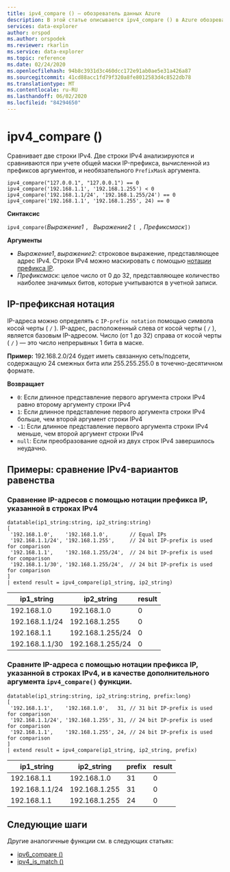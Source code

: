 ```yaml
---
title: ipv4_compare () — обозреватель данных Azure
description: В этой статье описывается ipv4_compare () в Azure обозреватель данных.
services: data-explorer
author: orspod
ms.author: orspodek
ms.reviewer: rkarlin
ms.service: data-explorer
ms.topic: reference
ms.date: 02/24/2020
ms.openlocfilehash: 94b8c3931d3c460dcc172e91ab0ae5e31a426a87
ms.sourcegitcommit: 41cd88acc1fd79f320a8fe8012583d4c8522db78
ms.translationtype: MT
ms.contentlocale: ru-RU
ms.lasthandoff: 06/02/2020
ms.locfileid: "84294650"
---
```

# <a name="ipv4_compare"></a>ipv4_compare ()

Сравнивает две строки IPv4. Две строки IPv4 анализируются и сравниваются при учете общей маски IP-префикса, вычисленной из префиксов аргументов, и необязательного `PrefixMask` аргумента.

```kusto
ipv4_compare("127.0.0.1", "127.0.0.1") == 0
ipv4_compare('192.168.1.1', '192.168.1.255') < 0
ipv4_compare('192.168.1.1/24', '192.168.1.255/24') == 0
ipv4_compare('192.168.1.1', '192.168.1.255', 24) == 0
```

**Синтаксис**

`ipv4_compare(`*Выражение1* `, ` *Выражение2* `[ ,` *Префиксмаск*`])`

**Аргументы**

* *Выражение1*, *выражение2*: строковое выражение, представляющее адрес IPv4. Строки IPv4 можно маскировать с помощью [нотации префикса IP](#ip-prefix-notation).
* *Префиксмаск*: целое число от 0 до 32, представляющее количество наиболее значимых битов, которые учитываются в учетной записи.

## <a name="ip-prefix-notation"></a>IP-префиксная нотация
 
IP-адреса можно определять с `IP-prefix notation` помощью символа косой черты ( `/` ).
IP-адрес, расположенный слева от косой черты ( `/` ), является базовым IP-адресом. Число (от 1 до 32) справа от косой черты ( `/` ) — это число непрерывных 1 бита в маске. 

**Пример:** 192.168.2.0/24 будет иметь связанную сеть/подсети, содержащую 24 смежных бита или 255.255.255.0 в точечно-десятичном формате.

**Возвращает**

* `0`: Если длинное представление первого аргумента строки IPv4 равно второму аргументу строки IPv4
* `1`: Если длинное представление первого аргумента строки IPv4 больше, чем второй аргумент строки IPv4
* `-1`: Если длинное представление первого аргумента строки IPv4 меньше, чем второй аргумент строки IPv4
* `null`: Если преобразование одной из двух строк IPv4 завершилось неудачно.

## <a name="examples-ipv4-comparison-equality-cases"></a>Примеры: сравнение IPv4-вариантов равенства

### <a name="compare-ips-using-the-ip-prefix-notation-specified-inside-the-ipv4-strings"></a>Сравнение IP-адресов с помощью нотации префикса IP, указанной в строках IPv4

<!-- csl: https://help.kusto.windows.net/Samples -->
```kusto
datatable(ip1_string:string, ip2_string:string)
[
 '192.168.1.0',    '192.168.1.0',       // Equal IPs
 '192.168.1.1/24', '192.168.1.255',     // 24 bit IP-prefix is used for comparison
 '192.168.1.1',    '192.168.1.255/24',  // 24 bit IP-prefix is used for comparison
 '192.168.1.1/30', '192.168.1.255/24',  // 24 bit IP-prefix is used for comparison
]
| extend result = ipv4_compare(ip1_string, ip2_string)
```

|ip1_string|ip2_string|result|
|---|---|---|
|192.168.1.0|192.168.1.0|0|
|192.168.1.1/24|192.168.1.255|0|
|192.168.1.1|192.168.1.255/24|0|
|192.168.1.1/30|192.168.1.255/24|0|

### <a name="compare-ips-using-ip-prefix-notation-specified-inside-the-ipv4-strings-and-as-additional-argument-of-the-ipv4_compare-function"></a>Сравните IP-адреса с помощью нотации префикса IP, указанной в строках IPv4, и в качестве дополнительного аргумента `ipv4_compare()` функции.

<!-- csl: https://help.kusto.windows.net/Samples -->
```kusto
datatable(ip1_string:string, ip2_string:string, prefix:long)
[
 '192.168.1.1',    '192.168.1.0',   31, // 31 bit IP-prefix is used for comparison
 '192.168.1.1/24', '192.168.1.255', 31, // 24 bit IP-prefix is used for comparison
 '192.168.1.1',    '192.168.1.255', 24, // 24 bit IP-prefix is used for comparison
]
| extend result = ipv4_compare(ip1_string, ip2_string, prefix)
```

|ip1_string|ip2_string|prefix|result|
|---|---|---|---|
|192.168.1.1|192.168.1.0|31|0|
|192.168.1.1/24|192.168.1.255|31|0|
|192.168.1.1|192.168.1.255|24|0|


## <a name="next-steps"></a>Следующие шаги

Другие аналогичные функции см. в следующих статьях:

* [ipv6_compare ()](ipv6-comparefunction.md)
* [ipv4_is_match ()](ipv4-is-matchfunction.md)
